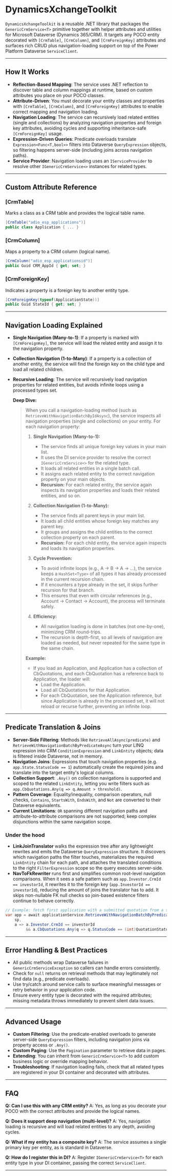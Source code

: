 # DynamicsXchangeToolkit

`DynamicsXchangeToolkit` is a reusable .NET library that packages the `GenericCrmService<T>` primitive together with helper attributes and utilities for Microsoft Dataverse (Dynamics 365/CRM). It targets any POCO entity decorated with `[CrmTable]`, `[CrmColumn]`, and `[CrmForeignKey]` attributes and surfaces rich CRUD plus navigation-loading support on top of the Power Platform Dataverse `ServiceClient`.

---

## How It Works

- **Reflection-Based Mapping**: The service uses .NET reflection to discover table and column mappings at runtime, based on custom attributes you place on your POCO classes.
- **Attribute-Driven**: You must decorate your entity classes and properties with `[CrmTable]`, `[CrmColumn]`, and `[CrmForeignKey]` attributes to enable correct mapping and navigation loading.
- **Navigation Loading**: The service can recursively load related entities (single and collections) by analyzing navigation properties and foreign key attributes, avoiding cycles and supporting inheritance-safe `[CrmForeignKey]` usage.
- **Expression-Driven Queries**: Predicate overloads translate `Expression<Func<T,bool>>` filters into Dataverse `QueryExpression` objects, so filtering happens server-side (including joins across navigation paths).
- **Service Provider**: Navigation loading uses an `IServiceProvider` to resolve other `IGenericCrmService<>` instances for related types.

---

## Custom Attribute Reference


### [CrmTable]
Marks a class as a CRM table and provides the logical table name.
```csharp
[CrmTable("adio_esp_applications")]
public class Application { ... }
```


### [CrmColumn]
Maps a property to a CRM column (logical name).
```csharp
[CrmColumn("adio_esp_applicationsid")]
public Guid CRM_AppId { get; set; }
```


### [CrmForeignKey]
Indicates a property is a foreign key to another entity type.
```csharp
[CrmForeignKey(typeof(ApplicationState))]
public Guid StateId { get; set; }
```

---

## Navigation Loading Explained

- **Single Navigation (Many-to-1)**: If a property is marked with `[CrmForeignKey]`, the service will load the related entity and assign it to the navigation property.
- **Collection Navigation (1-to-Many)**: If a property is a collection of another entity, the service will find the foreign key on the child type and load all related children.
- **Recursive Loading**: The service will recursively load navigation properties for related entities, but avoids infinite loops using a processed types set.

	**Deep Dive:**
	> When you call a navigation-loading method (such as `RetrieveWithNavigationBatchByIdAsync`), the service inspects all navigation properties (single and collections) on your entity. For each navigation property:
	>
	> 1. **Single Navigation (Many-to-1):**
	>    - The service finds all unique foreign key values in your main list.
	>    - It uses the DI service provider to resolve the correct `IGenericCrmService<>` for the related type.
	>    - It loads all related entities in a single batch call.
	>    - It assigns each related entity to the correct navigation property on your main objects.
	>    - **Recursion:** For each related entity, the service again inspects its navigation properties and loads their related entities, and so on.
	>
	> 2. **Collection Navigation (1-to-Many):**
	>    - The service finds all parent keys in your main list.
	>    - It loads all child entities whose foreign key matches any parent key.
	>    - It groups and assigns the child entities to the correct collection property on each parent.
	>    - **Recursion:** For each child entity, the service again inspects and loads its navigation properties.
	>
	> 3. **Cycle Prevention:**
	>    - To avoid infinite loops (e.g., A → B → A → ...), the service keeps a `HashSet<Type>` of all types it has already processed in the current recursion chain.
	>    - If it encounters a type already in the set, it skips further recursion for that branch.
	>    - This ensures that even with circular references (e.g., Account → Contact → Account), the process will terminate safely.
	>
	> 4. **Efficiency:**
	>    - All navigation loading is done in batches (not one-by-one), minimizing CRM round-trips.
	>    - The recursion is depth-first, so all levels of navigation are loaded as needed, but never repeated for the same type in the same chain.
	>
	> **Example:**
	> - If you load an Application, and Application has a collection of CbQuotations, and each CbQuotation has a reference back to Application, the loader will:
	>   - Load the Application.
	>   - Load all CbQuotations for that Application.
	>   - For each CbQuotation, see the Application reference, but since Application is already in the processed set, it will not reload or recurse further, preventing an infinite loop.

---
## Predicate Translation & Joins

- **Server-Side Filtering**: Methods like `RetrieveAllAsync(predicate)` and `RetrieveWithNavigationBatchByPredicateAsync` turn your LINQ expression into CRM `ConditionExpression` and `LinkEntity` objects; data is filtered inside Dataverse, not in memory.
- **Navigation Joins**: Expressions that touch navigation properties (e.g. `app.State.StatusCode == 1`) automatically create the required joins and translate into the target entity's logical columns.
- **Collection Support**: `.Any()` on collection navigations is supported and scoped to the related `LinkEntity`, letting you write filters such as `app.CbQuotations.Any(q => q.Amount > threshold)`.
- **Pattern Coverage**: Equality/inequality, comparison operators, null checks, `Contains`, `StartsWith`, `EndsWith`, and `Not` are converted to their Dataverse equivalents.
- **Current Limitations**: `OR` spanning different navigation paths and attribute-to-attribute comparisons are not supported; keep complex disjunctions within the same navigation scope.

### Under the hood

- **LinkJoinTranslator** walks the expression tree after any lightweight rewrites and emits the Dataverse `QueryExpression` structure. It discovers which navigation paths the filter touches, materializes the required `LinkEntity` chain for each path, and attaches the translated conditions to the right `FilterExpression` scope so the query executes server-side.
- **NavToFkRewriter** runs first and simplifies common root-level navigation comparisons. When it sees a safe pattern such as `app.Investor.CrmId == investorId`, it rewrites it to the foreign key (`app.InvestorId == investorId`), reducing the amount of joins the translator has to add. It skips non-nullable FK null checks so join-based existence filters continue to behave correctly.

```csharp
// Example: fetch first application with a submitted quotation from a specific investor
var app = await applicationService.RetrieveWithNavigationBatchByPredicateAsync(
    sp,
    a => a.Investor.CrmId == investorId
         && a.CbQuotations.Any(q => q.StatusCode == (int)QuotationStatus.Submitted));
```

---

## Error Handling & Best Practices

- All public methods wrap Dataverse failures in `GenericCrmServiceException` so callers can handle errors consistently.
- Check for `null` returns on retrieval methods that may legitimately not find data (e.g., predicate overloads).
- Use try/catch around service calls to surface meaningful messages or retry behavior in your application code.
- Ensure every entity type is decorated with the required attributes; missing metadata throws immediately to prevent silent data issues.

---

## Advanced Usage

- **Custom Filtering**: Use the predicate-enabled overloads to generate server-side `QueryExpression` filters, including navigation joins via property access or `.Any()`.
- **Custom Paging**: Use the `Pagination` parameter to retrieve data in pages.
- **Extending**: You can inherit from `GenericCrmService<T>` to add custom business logic or override mapping behavior.
- **Troubleshooting**: If navigation loading fails, check that all related types are registered in your DI container and decorated with attributes.

---

## FAQ

**Q: Can I use this with any CRM entity?**
A: Yes, as long as you decorate your POCO with the correct attributes and provide the logical names.

**Q: Does it support deep navigation (multi-level)?**
A: Yes, navigation loading is recursive and will load related entities to any depth, avoiding cycles.

**Q: What if my entity has a composite key?**
A: The service assumes a single primary key per entity, as is standard in Dataverse.

**Q: How do I register this in DI?**
A: Register `IGenericCrmService<T>` for each entity type in your DI container, passing the correct `ServiceClient`.

---

